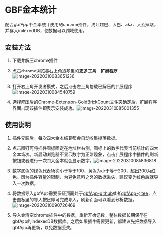 

# GBF金本统计

配合gbfApp中金本统计使用的chrome插件，统计超巴、大巴、akx、大公掉落，并存入indexedDB，使数据可以跨域使用。

## 安装方法

1. 下载并解压chrome插件

2. 点击chrome浏览器右上角选项里的**更多工具**—**扩展程序**![image-20220310083651236](https://img.nga.178.com/attachments/mon_202203/10/-zv3miQmh34-b0i1K11T1kSf1-89.png)

3. 打开右上角开发者模式，之后点击左上角加载已解压的扩展程序![image-20220310084540759](https://img.nga.178.com/attachments/mon_202203/10/-zv3miQ1ekg-czrzKcT3cSva-2t.png)

4. 选择解压后的Chrome-Extension-GoldBrickCount文件夹确定后，扩展程序界面出现该插件即表示安装成功。![image-20220310085001355](https://img.nga.178.com/attachments/mon_202203/10/-zv3miQ1ekg-392wKhT1kSbg-63.png)

## 使用说明

1. 插件安装后，每次四大金本结算都会自动收集掉落数据。
   
2. 点击图钉可将插件图标固定在地址栏右侧，图标上的数字代表当前统计的四大金本场次。新启动浏览器不显示数字为正常现象，点击扩展程序中插件的刷新按钮或者进行一次四大金本就会显示数字。![image-20220310085836818](https://img.nga.178.com/attachments/mon_202203/10/-zv3miQbvgg-ew5iKcT1kS98-4g.png)
   
3. 数字底色的绿色代表场次小于等于100，黄色为小于等于200，超出200为红色。因为插件容量的限制，为避免意料之外的数据丢失，建议变为红色后就导入一次数据。
   
4. 将数据导入gbfApp需要保证页面处于[gbfApp-github](https://waaatanuki.github.io/gbf-app/#/)或者[gbfApp-gitee](https://waaatanuki.gitee.io/gbf-app/#/)，点击图标里的导入按钮即可完成导入，刷新页面可以看到分析数据。![image-20220310090726469](https://img.nga.178.com/attachments/mon_202203/10/-zv3miQbvvr-coenKdT3cSob-24.png)
   
5. 导入会清空chrome插件中的数据，重新开始记数，整体数据长期保存在gbfApp的indexedDB数据库。之后如果插件需要更新，都建议先把数据导入gbfApp再更新，以免数据丢失。

